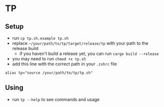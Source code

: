 # TP
## Setup
- run `cp tp.sh.example tp.sh`
- replace `~/your/path/to/tp/target/release/tp` with your path to the release build
    - if you haven't build a release yet, you can run `cargo build --release`
- you may need to run `chmod +x tp.sh`
- add this line with the correct path in your `.zshrc` file
```
alias tp="source /your/path/to/tp/tp.sh"
```
## Using
- run `tp --help` to see commands and usage
